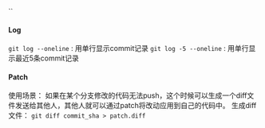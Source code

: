 ``
#### Log
`git log --oneline` : 用单行显示commit记录
`git log -5 --oneline` : 用单行显示最近5条commit记录

#### Patch
使用场景： 如果在某个分支修改的代码无法push，这个时候可以生成一个diff文件发送给其他人，其他人就可以通过patch将改动应用到自己的代码中。
生成diff文件： `git diff commit_sha > patch.diff`